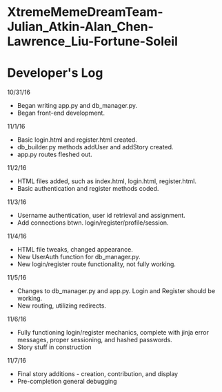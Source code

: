 # XtremeMemeDreamTeam-Julian_Atkin-Alan_Chen-Lawrence_Liu-Fortune-Soleil
# Developer's Log

10/31/16
- Began writing app.py and db_manager.py.
- Began front-end development.

11/1/16
- Basic login.html and register.html created.
- db_builder.py methods addUser and addStory created.
- app.py routes fleshed out.

11/2/16
- HTML files added, such as index.html, login.html, register.html.
- Basic authentication and register methods coded.

11/3/16
- Username authentication, user id retrieval and assignment.
- Add connections btwn. login/register/profile/session.

11/4/16
- HTML file tweaks, changed appearance.
- New UserAuth function for db_manager.py.
- New login/register route functionality, not fully working.

11/5/16
- Changes to db_manager.py and app.py. Login and Register should be working.
- New routing, utilizing redirects.

11/6/16
- Fully functioning login/register mechanics, complete with jinja error messages, proper sessioning, and hashed passwords.
- Story stuff in construction

11/7/16
- Final story additions - creation, contribution, and display
- Pre-completion general debugging
